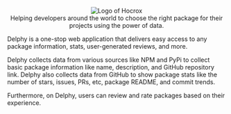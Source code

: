 <p align="center">
 <img src="https://ik.imagekit.io/delphy/Logo_BIG_OZmFHvRtQ.png?ik-sdk-version=javascript-1.4.3&updatedAt=1647697995034" alt="Logo of Hocrox" />
 <br />
Helping developers around the world to choose the right package for their projects using the power of data.
</p>

Delphy is a one-stop web application that delivers easy access to any package information, stats, user-generated reviews, and more.

Delphy collects data from various sources like NPM and PyPi to collect basic package information like name, description, and GitHub repository link. Delphy also collects data from GitHub to show package stats like the number of stars, issues, PRs, etc, package README, and commit trends.

Furthermore, on Delphy, users can review and rate packages based on their experience.
